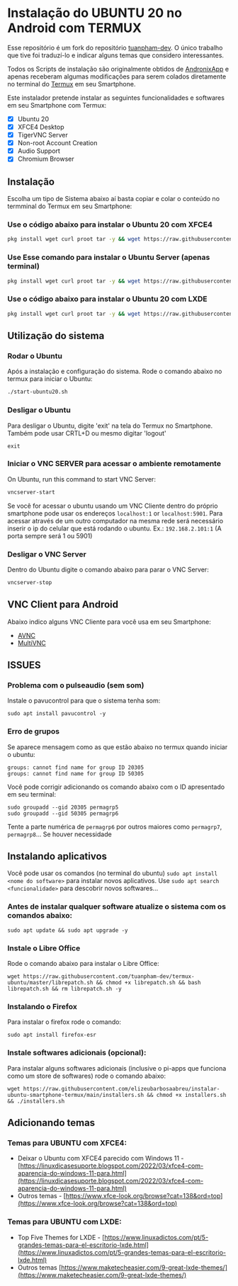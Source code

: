 # Instalação do UBUNTU 20 no Android com TERMUX

Esse repositório é um fork do repositório [tuanpham-dev](https://github.com/tuanpham-dev/termux-ubuntu). O único trabalho que tive foi traduzí-lo e indicar alguns temas que considero interessantes.

Todos os Scripts de instalação são originalmente obtidos de [AndronixApp](https://github.com/AndronixApp/termux-packages) e apenas receberam algumas modificações para serem colados diretamente no terminal do [Termux](https://termux.dev/en/) em seu Smartphone.

Este instalador pretende instalar as seguintes funcionalidades e softwares em seu Smartphone com Termux:

- [x] Ubuntu 20
- [x] XFCE4 Desktop
- [x] TigerVNC Server
- [x] Non-root Account Creation
- [x] Audio Support
- [x] Chromium Browser

## Instalação

Escolha um tipo de Sistema abaixo aí basta copiar e colar o conteúdo no termminal do Termux em seu Smartphone:

### Use o código abaixo para instalar o Ubuntu 20 com XFCE4

```bash
pkg install wget curl proot tar -y && wget https://raw.githubusercontent.com/elizeubarbosaabreu/instalar-ubuntu-smartphone-termux/master/ubuntu.sh && chmod +x ubuntu.sh && bash ubuntu.sh
```

### Use Esse comando para instalar o Ubuntu Server (apenas terminal)

```bash
pkg install wget curl proot tar -y && wget https://raw.githubusercontent.com/elizeubarbosaabreu/instalar-ubuntu-smartphone-termux/master/ubuntu.sh && chmod +x ubuntu.sh && bash ubuntu.sh nde
```

### Use o código abaixo para instalar o Ubuntu 20 com LXDE

```bash
pkg install wget curl proot tar -y && wget https://raw.githubusercontent.com/elizeubarbosaabreu/instalar-ubuntu-smartphone-termux/master/ubuntu.sh && chmod +x ubuntu.sh && bash ubuntu.sh lxde
```

## Utilização do sistema

### Rodar o Ubuntu

Após a instalação e configuração do sistema. Rode o comando abaixo no termux para iniciar o Ubuntu:

```bash
./start-ubuntu20.sh
```

### Desligar o Ubuntu

Para desligar o Ubuntu, digite 'exit' na tela do Termux no Smartphone. Também pode usar CRTL+D ou mesmo digitar 'logout'

```
exit
```

### Iniciar o VNC SERVER para acessar o ambiente remotamente

On Ubuntu, run this command to start VNC Server:

```bash
vncserver-start
```

Se você for acessar o ubuntu usando um VNC Cliente dentro do próprio smartphone pode usar os endereços `localhost:1` or `localhost:5901`. Para acessar através de um outro computador na mesma rede será necessário inserir o ip do celular que está rodando o ubuntu. Ex.: ```192.168.2.101:1``` (A porta sempre será 1 ou 5901)

### Desligar o VNC Server

Dentro do Ubuntu digite o comando abaixo para parar o VNC Server:

```bash
vncserver-stop
```

## VNC Client para Android

Abaixo indico alguns VNC Cliente para você usa em seu Smartphone:

- [AVNC](https://f-droid.org/en/packages/com.gaurav.avnc/index.html)
- [MultiVNC](https://github.com/bk138/multivnc)

## ISSUES
### Problema com o pulseaudio (sem som)

Instale o pavucontrol para que o sistema tenha som:
```
sudo apt install pavucontrol -y
```

### Erro de grupos

Se aparece mensagem como as que estão abaixo no termux quando iniciar o ubuntu:

```
groups: cannot find name for group ID 20305
groups: cannot find name for group ID 50305
```

Você pode corrigir adicionando os comando abaixo com o ID apresentado em seu terminal:

```
sudo groupadd --gid 20305 permagrp5
sudo groupadd --gid 50305 permagrp6
```

Tente a parte numérica de ```permagrp6``` por outros maiores como ```permagrp7```, ```permagrp8```... Se houver necessidade

## Instalando aplicativos

Você pode usar os comandos (no terminal do ubuntu) ```sudo apt install <nome do software>``` para instalar novos aplicativos. Use ```sudo apt search <funcionalidade>``` para descobrir novos softwares...

### Antes de instalar qualquer software atualize o sistema com os comandos abaixo:

```
sudo apt update && sudo apt upgrade -y
```


### Instale o Libre Office

Rode o comando abaixo para instalar o Libre Office:

```
wget https://raw.githubusercontent.com/tuanpham-dev/termux-ubuntu/master/librepatch.sh && chmod +x librepatch.sh && bash librepatch.sh && rm librepatch.sh -y
```

### Instalando o Firefox

Para instalar o firefox rode o comando:

```
sudo apt install firefox-esr
```

### Instale softwares adicionais (opcional):

Para instalar alguns softwares adicionais (inclusive o pi-apps que funciona como um store de softwares) rode o comando abaixo:
```
wget https://raw.githubusercontent.com/elizeubarbosaabreu/instalar-ubuntu-smartphone-termux/main/installers.sh && chmod +x installers.sh && ./installers.sh
```
## Adicionando temas

### Temas para UBUNTU com XFCE4:

- Deixar o Ubuntu com XFCE4 parecido com Windows 11 - [https://linuxdicasesuporte.blogspot.com/2022/03/xfce4-com-aparencia-do-windows-11-para.html](https://linuxdicasesuporte.blogspot.com/2022/03/xfce4-com-aparencia-do-windows-11-para.html)
- Outros temas - [https://www.xfce-look.org/browse?cat=138&ord=top](https://www.xfce-look.org/browse?cat=138&ord=top)

### Temas para UBUNTU com LXDE:

- Top Five Themes for LXDE - [https://www.linuxadictos.com/pt/5-grandes-temas-para-el-escritorio-lxde.html](https://www.linuxadictos.com/pt/5-grandes-temas-para-el-escritorio-lxde.html)
- Outros temas [https://www.maketecheasier.com/9-great-lxde-themes/](https://www.maketecheasier.com/9-great-lxde-themes/)



```
